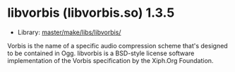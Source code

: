 # libvorbis (libvorbis.so) 1.3.5
 - Library: [master/make/libs/libvorbis/](https://github.com/Freetz-NG/freetz-ng/tree/master/make/libs/libvorbis/)

Vorbis is the name of a specific audio compression scheme that's designed to be contained in Ogg. libvorbis is a BSD-style license software implementation of the Vorbis specification by the Xiph.Org Foundation.
